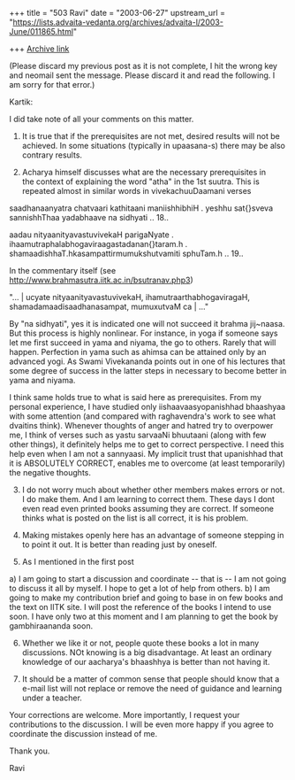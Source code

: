 +++
title = "503 Ravi"
date = "2003-06-27"
upstream_url = "https://lists.advaita-vedanta.org/archives/advaita-l/2003-June/011865.html"

+++
[Archive link](https://lists.advaita-vedanta.org/archives/advaita-l/2003-June/011865.html)

(Please discard my previous post as it is not complete, I hit the wrong 
key and neomail sent the message. Please discard it and read the 
following. I am sorry for that error.)

Kartik:

I did take note of all your comments on this matter. 


1) It is true that if the prerequisites are not met, desired results 
will not be achieved. In some situations (typically in upaasana-s) 
there may be also contrary results. 

2) Acharya himself discusses what are the necessary prerequisites in  
the context of explaining the word "atha" in the 1st suutra.  This is 
repeated almost in  similar words in vivekachuuDaamani verses 

saadhanaanyatra chatvaari kathitaani maniishhibhiH .
yeshhu sat{}sveva sannishhThaa yadabhaave na sidhyati .. 18..

aadau nityaanityavastuvivekaH parigaNyate .
ihaamutraphalabhogaviraagastadanan{}taram.h .
shamaadishhaT.hkasampattirmumukshutvamiti sphuTam.h .. 19..

In the commentary itself (see 
http://www.brahmasutra.iitk.ac.in/bsutranav.php3)

"... | ucyate  nityaanityavastuvivekaH, ihamutraarthabhogaviragaH, 
shamadamaadisaadhanasampat, mumuxutvaM ca | ..." 

By "na sidhyati", yes it is indicated one will not succeed it brahma 
jij~naasa.  But this process is highly nonlinear. For instance, in yoga 
if someone says let me first succeed in yama and niyama, the go to 
others. Rarely that will happen. Perfection in yama such as ahimsa can 
be attained only by an advanced yogi.   As Swami Vivekananda points out 
in one of his lectures that some degree of success in the latter steps 
in necessary to become better in yama and niyama.

I think same holds true to what is said here as prerequisites. From my 
personal experience, I have studied only iishaavaasyopanishhad 
bhaashyaa with some attention (and compared with raghavendra's work to 
see what dvaitins think). Whenever thoughts of anger and hatred try to 
overpower me, I think of verses such as yastu sarvaaNi bhuutaani (along 
with few other things), it definitely helps me to get to correct 
perspective. I need this help even when I am not a sannyaasi. My 
implicit trust that upanishhad that it is ABSOLUTELY CORRECT, enables 
me to overcome (at least temporarily) the negative thoughts.


3) I do not worry much about whether other members makes errors or not. 
I do make them. And I am learning to correct them. These days I dont 
even read even printed books assuming they are correct. If someone 
thinks what is posted on the list is all correct, it is his problem.


4) Making mistakes openly here has an advantage of someone stepping in 
to point it out. It is better than reading just by oneself. 


5) As I mentioned in the first post 

a) I am going to start a discussion and coordinate -- that is -- I am 
not going to discuss it all by myself. I hope to get a lot of help from 
others. b) I am going to make my contribution brief and going to base 
in on few books and the text on IITK site.  I will post the reference 
of the books I intend to use soon. I have only two at this moment and I 
am planning to get the book by gambhiraananda soon. 


6) Whether we like it or not, people quote these books a lot in many 
discussions. NOt knowing is a big disadvantage. At least an ordinary 
knowledge of our aacharya's bhaashhya is better than not having it. 


7) It should be a matter of common sense that people should know that a 
e-mail list will not replace or remove the need of guidance and 
learning under  a teacher. 

Your corrections are welcome. More importantly, I request your  
contributions to the discussion. I will be even more happy if you agree 
to coordinate the discussion instead of me.

Thank you.

Ravi


